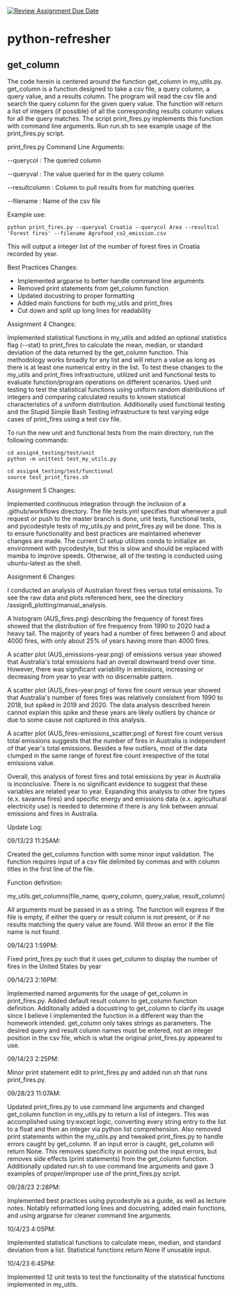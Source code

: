 [![Review Assignment Due Date](https://classroom.github.com/assets/deadline-readme-button-24ddc0f5d75046c5622901739e7c5dd533143b0c8e959d652212380cedb1ea36.svg)](https://classroom.github.com/a/oQi7O4AA)
# python-refresher

## get_column

The code herein is centered around the function get_column in my_utils.py.  get_column is a function designed to take a csv file, a query column, a query value, and a results column. The program will read the csv file and search the query column for the given query value. The function will return a list of integers (if possible) of all the corresponding results column values for all the query matches. The script print_fires.py implements this function with command line arguments. Run run.sh to see example usage of the print_fires.py script.  

print_fires.py Command Line Arguments:

--querycol : The queried column

--queryval : The value queried for in the query column

--resultcolumn : Column to pull results from for matching queries

--filename : Name of the csv file

Example use:
```
python print_fires.py --queryval Croatia --querycol Area --resultcol 'Forest fires' --filename Agrofood_co2_emission.csv
```

This will output a integer list of the number of forest fires in Croatia recorded by year.

Best Practices Changes:
- Implemented argparse to better handle command line arguments
- Removed print statements from get_column function
- Updated docustring to proper formatting
- Added main functions for both my_utils and print_fires
- Cut down and split up long lines for readability

Assignment 4 Changes:

Implemented statistical functions in my_utils and added an optional statistics flag (--stat) to print_fires to calculate the mean, median, or standard deviation of the data returned by the get_column function.  This methodology works broadly for any list and will return a value as long as there is at least one numerical entry in the list.  To test these changes to the my_utils and print_fires infrastructure, utilized unit and functional tests to evaluate function/program operations on different scenarios.  Used unit testing to test the statistical functions using uniform random distributions of integers and comparing calculated results to known statistical characteristics of a uniform distribution.  Additionally used functional testing and the Stupid Simple Bash Testing infrastructure to test varying edge cases of print_fires using a test csv file.


To run the new unit and functional tests from the main directory, run the following commands:

```
cd assign4_testing/test/unit
python -m unittest test_my_utils.py

cd assign4_testing/test/functional
source test_print_fires.sh
```


Assignment 5 Changes:

Implemented continuous integration through the inclusion of a .github/workflows directory.  The file tests.yml specifies that whenever a pull request or push to the master branch is done, unit tests, functional tests, and pycodestyle tests of my_utils.py and print_fires.py will be done.  This is to ensure functionality and best practices are maintained whenever changes are made.  The current CI setup utilizes conda to initialize an environment with pycodestyle, but this is slow and should be replaced with mamba to improve speeds.  Otherwise, all of the testing is conducted using ubuntu-latest as the shell.



Assignment 6 Changes:

I conducted an analysis of Australian forest fires versus total emissions.  To see the raw data and plots referenced here, see the directory /assign6_plotting/manual_analysis.

A histogram (AUS_fires.png) describing the frequency of forest fires showed that the distribution of fire frequency from 1990 to 2020 had a heavy tail.  The majority of years had a number of fires between 0 and about 4000 fires, with only about 25% of years having more than 4000 fires.

A scatter plot (AUS_emissions-year.png) of emissions versus year showed that Australia's total emissions had an overall downward trend over time.  However, there was significant variability in emissions, increasing or decreasing from year to year with no discernable pattern.  

A scatter plot (AUS_fires-year.png) of fores fire count versus year showed that Australia's number of fores fires was relatively consistent from 1990 to 2018, but spiked in 2019 and 2020.  The data analysis described herein cannot explain this spike and these years are likely outliers by chance or due to some cause not captured in this analysis.

A scatter plot (AUS_fires-emissions_scatter.png) of forest fire count versus total emissions suggests that the number of fires in Australia is independent of that year's total emissions.  Besides a few outliers, most of the data clumped in the same range of forest fire count irrespective of the total emissions value. 

Overall, this analysis of forest fires and total emissions by year in Australia is inconclusive.  There is no significant evidence to suggest that these variables are related year to year.  Expanding this analysis to other fire types (e.x. savanna fires) and specific energy and emissions data (e.x. agricultural electricity use) is needed to determine if there is any link between annual emissions and fires in Australia.


Update Log:

09/13/23 11:25AM:

Created the get_columns function with some minor input validation. The function requires input of a csv file delimited by commas and with column titles in the first line of the file.

Function definition:

my_utils.get_columns(file_name, query_column, query_value, result_column)

All arguments must be passed in as a string. The function will express if the file is empty, if either the query or result column is not present, or if no results matching the query value are found. Will throw an error if the file name is not found.


09/14/23 1:59PM:

Fixed print_fires.py such that it uses get_column to display the number of fires in the United States by year 


09/14/23 2:16PM:

Implemented named arguments for the usage of get_column in print_fires.py. Added default result column to get_column function definition. 
Additonally added a docustring to get_column to clarify its usage since I believe I implemented the function in a different way than the homework intended. 
get_column only takes strings as parameters.  The desired query and result column names must be entered, not an integer position in the csv file, which is what the original print_fires.py appeared to use.


09/14/23 2:25PM:

Minor print statement edit to print_fires.py and added run.sh that runs print_fires.py.


09/28/23 11:07AM:

Updated print_fires.py to use command line arguments and changed get_column function in my_utils.py to return a list of integers. This was accomplished using try:except logic, converting every string entry to the list to a float and then an integer via python list comprehension. 
Also removed print statements within the my_utils.py and tweaked print_fires.py to handle errors caught by get_column. If an input error is caught, get_column will return None. This removes specificity in pointing out the input errors, but removes side effects (print statements) from the get_column function.
Additionally updated run.sh to use command line arguments and gave 3 examples of proper/improper use of the print_fires.py script.


09/28/23 2:28PM:

Implemented best practices using pycodestyle as a guide, as well as lecture notes. Notably reformatted long lines and docustring, added main functions, and using argparse for cleaner command line arguments.


10/4/23  4:05PM:

Implemented statistical functions to calculate mean, median, and standard deviation from a list.  Statistical functions return None if unusable input.


10/4/23 6:45PM:

Implemented 12 unit tests to test the functionality of the statistical functions implemented in my_utils. 